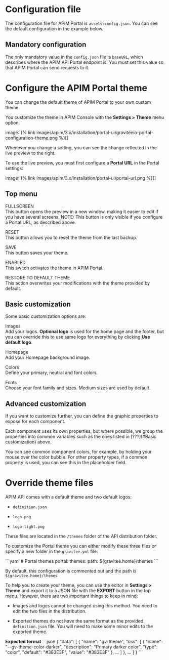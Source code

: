 # Configuration file

The configuration file for APIM Portal is `assets\config.json`. You can
see the default configuration in the example below.

## Mandatory configuration

The only mandatory value in the `config.json` file is `baseURL`, which
describes where the APIM API Portal endpoint is. You must set this value
so that APIM Portal can send requests to it.

# Configure the APIM Portal theme

You can change the default theme of APIM Portal to your own custom
theme.

You customize the theme in APIM Console with the **Settings &gt; Theme**
menu option.

image::{% link
images/apim/3.x/installation/portal-ui/graviteeio-portal-configuration-theme.png
%}\[\]

Whenever you change a setting, you can see the change reflected in the
live preview to the right.

To use the live preview, you must first configure a **Portal URL** in
the Portal settings:

image::{% link images/apim/3.x/installation/portal-ui/portal-url.png
%}\[\]

## Top menu

FULLSCREEN  
This button opens the preview in a new window, making it easier to edit
if you have several screens. NOTE: This button is only visible if you
configure a Portal URL, as described above.

RESET  
This button allows you to reset the theme from the last backup.

SAVE  
This button saves your theme.

ENABLED  
This switch activates the theme in APIM Portal.

RESTORE TO DEFAULT THEME  
This action overwrites your modifications with the theme provided by
default.

## Basic customization

Some basic customization options are:

Images  
Add your logos. **Optional logo** is used for the home page and the
footer, but you can override this to use same logo for everything by
clicking **Use default logo**.

Homepage  
Add your Homepage background image.

Colors  
Define your primary, neutral and font colors.

Fonts  
Choose your font family and sizes. Medium sizes are used by default.

## Advanced customization

If you want to customize further, you can define the graphic properties
to expose for each component.

Each component uses its own properties, but where possible, we group the
properties into common variables such as the ones listed in
[???](#Basic customization) above.

You can see common component colors, for example, by holding your mouse
over the color bubble. For other property types, if a common property is
used, you can see this in the placeholder field.

# Override theme files

APIM API comes with a default theme and two default logos:

-   `definition.json`

-   `logo.png`

-   `logo-light.png`

These files are located in the `/themes` folder of the API distribution
folder.

To customize the Portal theme you can either modify these three files or
specify a new folder in the `gravitee.yml` file:

\`\`\`yaml \# Portal themes portal: themes: path:
${gravitee.home}/themes \`\`\`

By default, this configuration is commented out and the path is
`${gravitee.home}/themes`

To help you to create your theme, you can use the editor in **Settings
&gt; Theme** and export it to a JSON file with the **EXPORT** button in
the top menu. However, there are two important things to keep in mind:

-   Images and logos cannot be changed using this method. You need to
    edit the two files in the distribution.

-   Exported themes do not have the same format as the provided
    `definition.json` file. You will need to make some minor edits to
    the exported theme.

**Expected format** \`\`\`json { "data": \[ { "name": "gv-theme", "css":
\[ { "name": "--gv-theme-color-darker", "description": "Primary darker
color", "type": "color", "default": "#383E3F", "value": "#383E3F" }, …
\] }, … \] } \`\`\`
